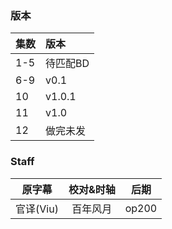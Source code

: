 ### 版本
| 集数 | 版本 |
| :- | :- |
| 1-5 | 待匹配BD |
| 6-9 | v0.1 |
| 10  | v1.0.1 |
| 11  | v1.0 |
| 12  | 做完未发 |

### Staff
| 原字幕 | 校对&时轴 | 后期 |
| :-: | :-: | :-: |
| 官译(Viu) | 百年风月 | op200 |
